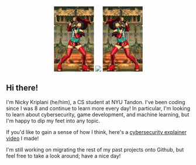 <p align="center">
  <img src="inoguitarsolo.gif" height="178">
  <img src="megalo.gif" width=400>
  <img src="inoguitarsolo.gif" height="178" style="transform: scaleX(-1);">
</p>
  
Hi there!
---

I'm Nicky Kriplani (he/him), a CS student at NYU Tandon. I've been coding since I was 8 and continue to learn more every day! In particular, I'm looking to learn about cybersecurity, game development, and machine learning, but I'm happy to dip my feet into any topic.

If you'd like to gain a sense of how I think, here's a [cybersecurity explainer video](https://www.youtube.com/watch?v=Mdeu__zgEUo) I made!

I'm still working on migrating the rest of my past projects onto Github, but feel free to take a look around; have a nice day!
